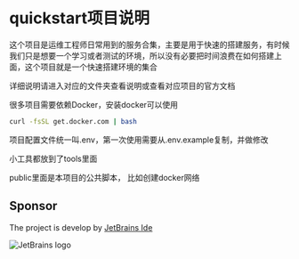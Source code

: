# quickstart项目说明

这个项目是运维工程师日常用到的服务合集，主要是用于快速的搭建服务，有时候我们只是想要一个学习或者测试的环境，所以没有必要把时间浪费在如何搭建上面，这个项目就是一个快速搭建环境的集合

详细说明请进入对应的文件夹查看说明或查看对应项目的官方文档

很多项目需要依赖Docker，安装docker可以使用

```bash
curl -fsSL get.docker.com | bash
```

项目配置文件统一叫.env，第一次使用需要从.env.example复制，并做修改

小工具都放到了tools里面

public里面是本项目的公共脚本， 比如创建docker网络

## Sponsor
The project is develop by [JetBrains Ide](https://www.jetbrains.com/?from=puck)

![JetBrains logo](https://resources.jetbrains.com/storage/products/company/brand/logos/jetbrains.png)